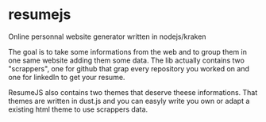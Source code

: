 resumejs
========

Online personnal website generator written in nodejs/kraken

The goal is to take some informations from the web and to group them in one same website adding them some data.
The lib actually contains two "scrappers", one for github that grap every repository you worked on and one for linkedIn to get your resume.

ResumeJS also contains two themes that deserve theese informations. That themes are written in dust.js and you can easyly write you own or adapt a existing html theme to use scrappers data.
